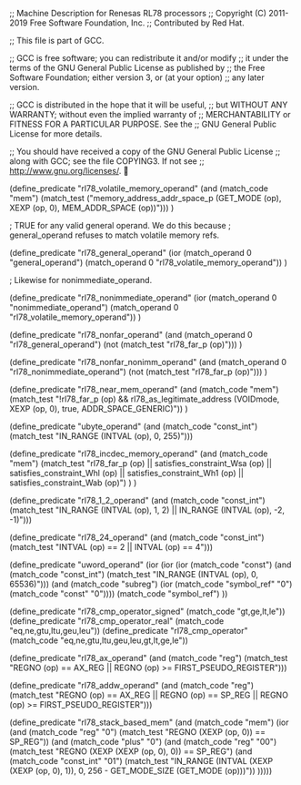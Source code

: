 ;;  Machine Description for Renesas RL78 processors
;;  Copyright (C) 2011-2019 Free Software Foundation, Inc.
;;  Contributed by Red Hat.

;; This file is part of GCC.

;; GCC is free software; you can redistribute it and/or modify
;; it under the terms of the GNU General Public License as published by
;; the Free Software Foundation; either version 3, or (at your option)
;; any later version.

;; GCC is distributed in the hope that it will be useful,
;; but WITHOUT ANY WARRANTY; without even the implied warranty of
;; MERCHANTABILITY or FITNESS FOR A PARTICULAR PURPOSE.  See the
;; GNU General Public License for more details.

;; You should have received a copy of the GNU General Public License
;; along with GCC; see the file COPYING3.  If not see
;; <http://www.gnu.org/licenses/>.


(define_predicate "rl78_volatile_memory_operand"
  (and (match_code "mem")
       (match_test ("memory_address_addr_space_p (GET_MODE (op), XEXP (op, 0), MEM_ADDR_SPACE (op))")))
)

; TRUE for any valid general operand.  We do this because
; general_operand refuses to match volatile memory refs.

(define_predicate "rl78_general_operand"
  (ior (match_operand 0 "general_operand")
       (match_operand 0 "rl78_volatile_memory_operand"))
)

; Likewise for nonimmediate_operand.

(define_predicate "rl78_nonimmediate_operand"
  (ior (match_operand 0 "nonimmediate_operand")
       (match_operand 0 "rl78_volatile_memory_operand"))
)

(define_predicate "rl78_nonfar_operand"
  (and (match_operand 0 "rl78_general_operand")
       (not (match_test "rl78_far_p (op)")))
)

(define_predicate "rl78_nonfar_nonimm_operand"
  (and (match_operand 0 "rl78_nonimmediate_operand")
       (not (match_test "rl78_far_p (op)")))
)

(define_predicate "rl78_near_mem_operand"
  (and (match_code "mem")
       (match_test "!rl78_far_p (op) && rl78_as_legitimate_address (VOIDmode, XEXP (op, 0), true, ADDR_SPACE_GENERIC)"))
)

(define_predicate "ubyte_operand"
  (and (match_code "const_int")
       (match_test "IN_RANGE (INTVAL (op), 0, 255)")))

(define_predicate "rl78_incdec_memory_operand"
  (and (match_code "mem")
       (match_test "rl78_far_p (op)
|| satisfies_constraint_Wsa (op)
|| satisfies_constraint_Whl (op)
|| satisfies_constraint_Wh1 (op)
|| satisfies_constraint_Wab (op)")
  )
)

(define_predicate "rl78_1_2_operand"
  (and (match_code "const_int")
       (match_test "IN_RANGE (INTVAL (op), 1, 2)
		   || IN_RANGE (INTVAL (op), -2, -1)")))

(define_predicate "rl78_24_operand"
  (and (match_code "const_int")
       (match_test "INTVAL (op) == 2 || INTVAL (op) == 4")))

(define_predicate "uword_operand"
  (ior (ior (ior (match_code "const")
		 (and (match_code "const_int")
		      (match_test "IN_RANGE (INTVAL (op), 0, 65536)")))
	    (and (match_code "subreg")
		 (ior (match_code "symbol_ref" "0")
		      (match_code "const" "0"))))
       (match_code "symbol_ref")
       ))

(define_predicate "rl78_cmp_operator_signed"
  (match_code "gt,ge,lt,le"))
(define_predicate "rl78_cmp_operator_real"
  (match_code "eq,ne,gtu,ltu,geu,leu"))
(define_predicate "rl78_cmp_operator"
  (match_code "eq,ne,gtu,ltu,geu,leu,gt,lt,ge,le"))

(define_predicate "rl78_ax_operand"
  (and (match_code "reg")
       (match_test "REGNO (op) == AX_REG || REGNO (op) >= FIRST_PSEUDO_REGISTER")))

(define_predicate "rl78_addw_operand"
  (and (match_code "reg")
       (match_test "REGNO (op) == AX_REG || REGNO (op) == SP_REG || REGNO (op) >= FIRST_PSEUDO_REGISTER")))

(define_predicate "rl78_stack_based_mem"
  (and (match_code "mem")
       (ior (and (match_code "reg" "0")
		 (match_test "REGNO (XEXP (op, 0)) == SP_REG"))
	    (and (match_code "plus" "0")
		 (and (match_code "reg" "00")
		      (match_test "REGNO (XEXP (XEXP (op, 0), 0)) == SP_REG")
		      (and (match_code "const_int" "01")
			   (match_test "IN_RANGE (INTVAL (XEXP (XEXP (op, 0), 1)), 0, 256 - GET_MODE_SIZE (GET_MODE (op)))"))
			   )))))
